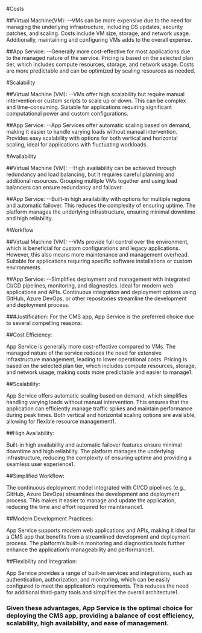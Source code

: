 #Costs

##Virtual Machine(VM):
--VMs can be more expensive due to the need for managing the underlying infrastructure, including OS updates, security patches, and scaling. Costs include VM size, storage, and network usage. Additionally, maintaining and configuring VMs adds to the overall expense.

##App Service:
--Generally more cost-effective for most applications due to the managed nature of the service. Pricing is based on the selected plan tier, which includes compute resources, storage, and network usage. Costs are more predictable and can be optimized by scaling resources as needed.

#Scalability

##Virtual Machine (VM):
--VMs offer high scalability but require manual intervention or custom scripts to scale up or down. This can be complex and time-consuming. Suitable for applications requiring significant computational power and custom configurations.

##App Service:
--App Services offer automatic scaling based on demand, making it easier to handle varying loads without manual intervention. Provides easy scalability with options for both vertical and horizontal scaling, ideal for applications with fluctuating workloads.

#Availability

##Virtual Machine (VM):
--High availability can be achieved through redundancy and load balancing, but it requires careful planning and additional resources. Grouping multiple VMs together and using load balancers can ensure redundancy and failover.

##App Service:
--Built-in high availability with options for multiple regions and automatic failover. This reduces the complexity of ensuring uptime. The platform manages the underlying infrastructure, ensuring minimal downtime and high reliability.

#Workflow

##Virtual Machine (VM):
--VMs provide full control over the environment, which is beneficial for custom configurations and legacy applications. However, this also means more maintenance and management overhead. Suitable for applications requiring specific software installations or custom environments.

##App Service:
--Simplifies deployment and management with integrated CI/CD pipelines, monitoring, and diagnostics. Ideal for modern web applications and APIs. Continuous integration and deployment options using GitHub, Azure DevOps, or other repositories streamline the development and deployment process.

###Justification: For the CMS app, App Service is the preferred choice due to several compelling reasons:

##Cost Efficiency: 

App Service is generally more cost-effective compared to VMs. The managed nature of the service reduces the need for extensive infrastructure management, leading to lower operational costs. Pricing is based on the selected plan tier, which includes compute resources, storage, and network usage, making costs more predictable and easier to manage1.

##Scalability:

App Service offers automatic scaling based on demand, which simplifies handling varying loads without manual intervention. This ensures that the application can efficiently manage traffic spikes and maintain performance during peak times. Both vertical and horizontal scaling options are available, allowing for flexible resource management1.

##High Availability:

Built-in high availability and automatic failover features ensure minimal downtime and high reliability. The platform manages the underlying infrastructure, reducing the complexity of ensuring uptime and providing a seamless user experience1.

##Simplified Workflow:

The continuous deployment model integrated with CI/CD pipelines (e.g., GitHub, Azure DevOps) streamlines the development and deployment process. This makes it easier to manage and update the application, reducing the time and effort required for maintenance1.

##Modern Development Practices:

App Service supports modern web applications and APIs, making it ideal for a CMS app that benefits from a streamlined development and deployment process. The platform’s built-in monitoring and diagnostics tools further enhance the application’s manageability and performance1.

##Flexibility and Integration:

App Service provides a range of built-in services and integrations, such as authentication, authorization, and monitoring, which can be easily configured to meet the application’s requirements. This reduces the need for additional third-party tools and simplifies the overall architecture1.


###  Given these advantages, App Service is the optimal choice for deploying the CMS app, providing a balance of cost efficiency, scalability, high availability, and ease of management.
